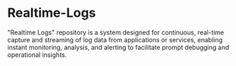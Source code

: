 # Realtime-Logs
"Realtime Logs" repository is a system designed for continuous, real-time capture and streaming of log data from applications or services, enabling instant monitoring, analysis, and alerting to facilitate prompt debugging and operational insights.
